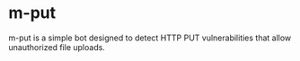 # m-put
m-put is a simple bot designed to detect HTTP PUT vulnerabilities that allow unauthorized file uploads. 
